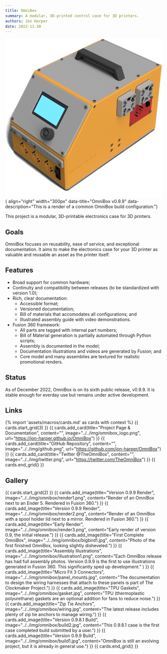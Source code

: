 ```yaml
---
title: OmniBox
summary: A modular, 3D-printed control case for 3D printers.
authors: Jon Harper
date: 2022-11-30
---
```


![omnibox render](../img/omnibox.png){ align="right" width="300px" data-title="OmniBox v0.9.9" data-description="This is a render of a common OmniBox build configuration."}

This project is a modular, 3D-printable electronics case for 3D printers.

## Goals

OmniBox focuses on reusability, ease of service, and exceptional documentation. It aims to make the electronics case for your 3D printer as valuable and reusable an asset as the printer itself.

## Features

- Broad support for common hardware;
- Continuity and compatibility between releases (to be standardized with version 1.0);
- Rich, clear documentation:
    - Accessible format;
    - Versioned documentation;
    - Bill of materials that accomodates all configurations; and
    - Illustrated assembly guide with video demonstrations.
- Fusion 360 framework:
    - All parts are tagged with internal part numbers;
    - Bill of Material generation is partially automated through Python scripts;
    - Assembly is documented in the model;
    - Documentation illustrations and videos are generated by Fusion; and
    - Core model and many assemblies are textured for realistic promotional renders.

## Status

As of December 2022, OmniBox is on its sixth public release, v0.9.9. It is stable enough for everday use but remains under active development.

## Links

{% import 'assets/macros/cards.md' as cards with context %}
{{ cards.start_grid(3) }}
{{ cards.add_card(title="Project Page & Documentation", content="", image="../../img/omnibox_logo.png", url="https://jon-harper.github.io/OmniBox") }}
{{ cards.add_card(title="GitHub Repository", content="", image="../../img/github.png", url="https://github.com/jon-harper/OmniBox") }}
{{ cards.add_card(title="Twitter @TheOmniBox", content="", image="../../img/twitter.png", url="https://twitter.com/TheOmniBox") }}
{{ cards.end_grid() }}

## Gallery

{{ cards.start_grid(2) }}
{{ cards.add_image(title="Version 0.9.9 Render", image="../../img/omnibox/render1.png", content="Render of an OmniBox next to an Ender 5. Rendered in Fusion 360.") }}
{{ cards.add_image(title="Version 0.9.9 Render", image="../../img/omnibox/render2.png", content="Render of an OmniBox with a spool holder lid next to a mirror. Rendered in Fusion 360.") }}
{{ cards.add_image(title="Early Render", image="../../img/omnibox/render3.png", content="Early render of version 0.9, the initial release.") }}
{{ cards.add_image(title="First Complete OmniBox", image="../../img/omnibox/bigbird1.jpg", content="Photo of the first finished OmniBox, looking slightly disheveled.") }}
{{ cards.add_image(title="Assembly Illustrations", image="../../img/omnibox/illustration1.png", content="Each OmniBox release has had full assembly photos. Version 0.9.9 is the first to use illustrations generated in Fusion 360. This significantly sped up development." ) }}
{{ cards.add_image(title="Micro Fit 3 Connectors", image="../../img/omnibox/panel_mounts.jpg", content="The documentation to design the wiring harnesses that attach to these panels is part of The Clockmaker Project.") }}
{{ cards.add_image(title="TPU Gaskets", image="../../img/omnibox/gasket.jpg", content="TPU (thermoplastic polyurethane) gaskets are an optional addition for fans to reduce noise.") }}
{{ cards.add_image(title="Zip Tie Anchors", image="../../img/omnibox/wiring.jpg", content="The latest release includes plenty of zip tie anchors to manage wiring.") }}
{{ cards.add_image(title="Version 0.9.8.1 Build", image="../../img/omnibox/build2.jpg", content="This 0.9.8.1 case is the first case completed build submitted by a user.") }}
{{ cards.add_image(title="Version 0.9.9 Build", image="../../img/omnibox/build1.jpg", content="OmniBox is still an evolving project, but it is already in general use.") }}
{{ cards.end_grid() }}

[clock3]: clock3.md
[clockmaker]: clockmaker.md